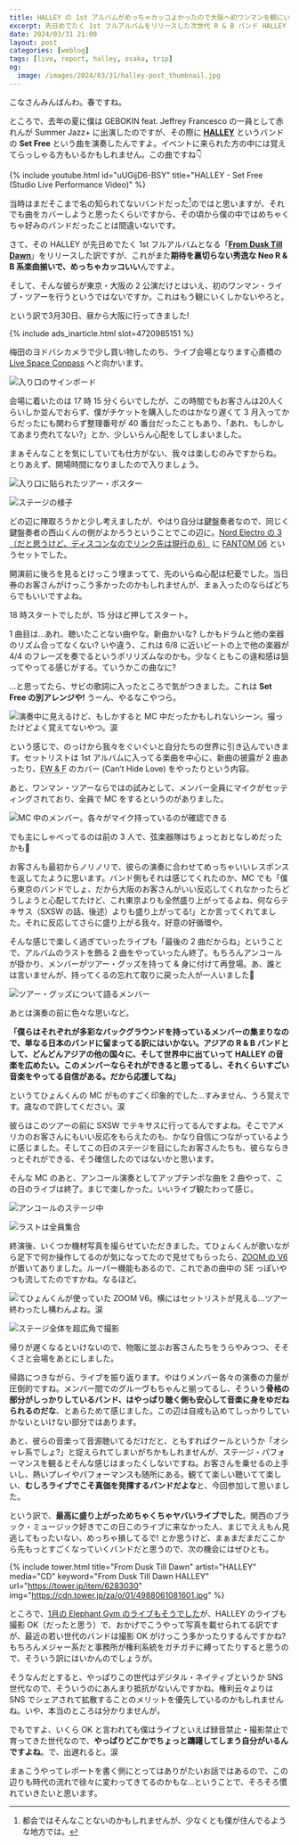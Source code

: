 ```yaml
---
title: HALLEY の 1st アルバムがめっちゃカッコよかったので大阪へ初ワンマンを観にいったらライブもめっちゃヤバかった
excerpt: 先日めでたく 1st フルアルバムをリリースした次世代 R & B バンド HALLEY 初のワンマン・ツアー・ライブが、大阪の Live Space Conpass で開催されたので観てきました。そのライブ・レポートです。
date: 2024/03/31 21:00
layout: post
categories: [weblog]
tags: [live, report, halley, osaka, trip]
og:
  image: /images/2024/03/31/halley-post_thumbnail.jpg
---
```

こなさんみんばんわ。春ですね。

ところで、去年の夏に僕は GEBOKIN feat. Jeffrey Francesco の一員として赤れんが Summer Jazz+ に出演したのですが、その際に [<b>HALLEY</b>][halley] というバンドの <b>Set Free</b> という曲を演奏したんですよ。イベントに来られた方の中には覚えてらっしゃる方もいるかもしれません。この曲ですね👇

[halley]: https://lit.link/halley

{% include youtube.html id="uUGijD6-BSY" title="HALLEY - Set Free (Studio Live Performance Video)" %}

当時はまだそこまで名の知られてないバンドだった[^1]のではと思いますが、それでも曲をカバーしようと思ったくらいですから、その頃から僕の中ではめちゃくちゃ好みのバンドだったことは間違いないです。

さて、その HALLEY が先日めでたく 1st フルアルバムとなる「[<b>From Dusk Till Dawn</b>][fdtd]」をリリースした訳ですが、これがまた**期待を裏切らない秀逸な Neo R & B 系楽曲揃いで、めっちゃカッコいい**んですよ。

[fdtd]: https://tf.lnk.to/fdtd

そして、そんな彼らが東京・大阪の 2 公演だけとはいえ、初のワンマン・ライブ・ツアーを行うというではないですか。これはもう観にいくしかないやろと。

という訳で3月30日、昼から大阪に行ってきました!

{% include ads_inarticle.html slot=4720985151 %}

梅田のヨドバシカメラで少し買い物したのち、ライブ会場となります心斎橋の [Live Space Conpass][conpass] へと向かいます。

[conpass]: https://www.conpass.jp/

![入り口のサインボード][fig1]

会場に着いたのは 17 時 15 分くらいでしたが、この時間でもお客さんは20人くらいしか並んでおらず、僕がチケットを購入したのはかなり遅くて 3 月入ってからだったにも関わらず整理番号が 40 番台だったこともあり、「あれ、もしかしてあまり売れてない?」とか、少しいらん心配をしてしまいました。

まぁそんなことを気にしていても仕方がない、我々は楽しむのみですからね。
とりあえず、開場時間になりましたので入りましょう。

![入り口に貼られたツアー・ポスター][fig2]

![ステージの様子][fig3]

どの辺に陣取ろうかと少し考えましたが、やはり自分は鍵盤奏者なので、同じく鍵盤奏者の西山くんの側がよかろうということでこの辺に。[Nord Electro の 3（だと思うけど、ディスコンなのでリンク先は現行の 6）][nord] に [FANTOM 06][fantom] というセットでした。

[nord]: https://www.nordkeyboards.jp/products/nord-electro-6/
[fantom]: https://www.roland.com/jp/products/fantom-06/

開演前に後ろを見るとけっこう埋まってて、先のいらぬ心配は杞憂でした。当日券のお客さんがけっこう多かったのかもしれませんが、まぁ入ったのならばどちらでもいいですよね。

18 時スタートでしたが、15 分ほど押してスタート。

1 曲目は…あれ、聴いたことない曲やな。新曲かいな? しかもドラムと他の楽器のリズム合ってなくない? いや違う、これは 6/8 に近いビートの上で他の楽器が 4/4 のフレーズを奏でるというポリリズムなのかも。少なくともこの違和感は狙ってやってる感じがする。ていうかこの曲なに?

…と思ってたら、サビの歌詞に入ったところで気がつきました。これは **Set Free の別アレンジや!** うーん、やるなこやつら。

![演奏中に見えるけど、もしかすると MC 中だったかもしれないシーン。撮ったけどよく覚えてないやつ。涙][fig4]

という感じで、のっけから我々をぐいぐいと自分たちの世界に引き込んでいきます。セットリストは 1st アルバムに入ってる楽曲を中心に、新曲の披露が 2 曲あったり、<abbr title="Earth, Wind & Fire">EW & F</abbr> のカバー (Can’t Hide Love) をやったりという内容。

あと、ワンマン・ツアーならではの試みとして、メンバー全員にマイクがセッティングされており、全員で MC をするというのがありました。

![MC 中のメンバー。各々がマイク持っているのが確認できる][fig5]

でも主にしゃべってるのは前の 3 人で、弦楽器隊はちょっとおとなしめだったかも🤣

お客さんも最初からノリノリで、彼らの演奏に合わせてめっちゃいいレスポンスを返してたように思います。バンド側もそれは感じてくれたのか、MC でも「僕ら東京のバンドでしょ、だから大阪のお客さんがいい反応してくれなかったらどうしようと心配してたけど、これ東京よりも全然盛り上がってるよね、何ならテキサス（SXSW の話、後述）よりも盛り上がってる!」とか言ってくれてました。それに反応してさらに盛り上がる我々。好意の好循環や。

そんな感じで楽しく過ぎていったライブも「最後の 2 曲だからね」ということで、アルバムのラストを飾る 2 曲をやっていったん終了。もちろんアンコールが掛かり、メンバーがツアー・グッズを持って & 身に付けて再登場。あ、誰とは言いませんが、持ってくるの忘れて取りに戻った人が一人いました🤣

![ツアー・グッズについて語るメンバー][fig6]

あとは演奏の前に色々な思いなど。

**「僕らはそれぞれが多彩なバックグラウンドを持っているメンバーの集まりなので、単なる日本のバンドに留まってる訳にはいかない。アジアの R & B バンドとして、どんどんアジアの他の国々に、そして世界中に出ていって HALLEY の音楽を広めたい。このメンバーならそれができると思ってるし、それくらいすごい音楽をやってる自信がある。だから応援してね」**

というてひょんくんの MC がものすごく印象的でした…すみません、うろ覚えです。歳なので許してください。涙

彼らはこのツアーの前に SXSW でテキサスに行ってるんですよね。そこでアメリカのお客さんにもいい反応をもらえたのも、かなり自信につながっているように感じました。そしてこの日のステージを目にしたお客さんたちも、彼らならきっとそれができる、そう確信したのではないかと思います。

そんな MC のあと、アンコール演奏としてアップテンポな曲を 2 曲やって、この日のライブは終了。まじで楽しかった。いいライブ観たわって感じ。

![アンコールのステージ中][fig7]

![ラストは全員集合][fig8]

終演後、いくつか機材写真を撮らせていただきました。てひょんくんが歌いながら足下で何か操作してるのが気になってたので見せてもらったら、[ZOOM の V6][zoom] が置いてありました。ルーパー機能もあるので、これであの曲中の SE っぽいやつも流してたのですかね。なるほど。

[zoom]: https://zoomcorp.com/ja/jp/vocal-processor/vocal/V6/

![てひょんくんが使っていた ZOOM V6。横にはセットリストが見える…ツアー終わったし構わんよね。涙][fig9]

![ステージ全体を超広角で撮影][fig10]

帰りが遅くなるといけないので、物販に並ぶお客さんたちをうらやみつつ、そそくさと会場をあとにしました。

帰路につきながら、ライブを振り返ります。やはりメンバー各々の演奏の力量が圧倒的ですね。メンバー間でのグルーヴもちゃんと揃ってるし、そういう**骨格の部分がしっかりしているバンド、はやっぱり聴く側も安心して音楽に身をゆだねられるのだな**、とあらためて感じました。この辺は自戒も込めてしっかりしていかないといけない部分ではあります。

あと、彼らの音楽って音源聴いてるだけだと、ともすればクールというか「オシャレ系でしょ?」と捉えられてしまいがちかもしれませんが、ステージ・パフォーマンスを観るとそんな感じはまったくしないですね。お客さんを乗せるの上手いし、熱いプレイやパフォーマンスも随所にある。観てて楽しい聴いてて楽しい、**むしろライブでこそ真価を発揮するバンドだよな**と、今回参加して思いました。

という訳で、**最高に盛り上がっためちゃくちゃヤバいライブでした**。関西のブラック・ミュージック好きでこの日このライブに来なかった人、まじでええもん見逃してもったいない、めっちゃ損してるで! とか思うけど、まぁまだまだここから先もっとすごくなっていくバンドだと思うので、次の機会にはぜひとも。

{% include tower.html title="From Dusk Till Dawn" artist="HALLEY" media="CD" keyword="From Dusk Till Dawn HALLEY" url="https://tower.jp/item/6283030" img="https://cdn.tower.jp/za/o/01/4988061081601.jpg" %}

ところで、[1月の Elephant Gym のライブもそうでした][20240208]が、HALLEY のライブも撮影 OK（だったと思う）で、おかげでこうやって写真を載せられてる訳ですが、最近の若い世代のバンドは撮影 OK がけっこう多かったりするんですかね? もちろんメジャー系だと事務所が権利系統をガチガチに縛ってたりすると思うので、そういう訳にはいかんのでしょうが。

そうなんだとすると、やっぱりこの世代はデジタル・ネイティブというか SNS 世代なので、そういうのにあんまり抵抗がないんですかね。権利云々よりは SNS でシェアされて拡散することのメリットを優先しているのかもしれませんね。いや、本当のところは分かりませんが。

でもですよ、いくら OK と言われても僕はライブといえば録音禁止・撮影禁止で育ってきた世代なので、**やっぱりどこかでちょっと躊躇してしまう自分がいるんですよね**。で、出遅れると。涙

まぁこうやってレポートを書く側にとってはありがたいお話ではあるので、この辺りも時代の流れで徐々に変わってきてるのかもな…ということで、そろそろ慣れていきたいと思います。

[20240208]: /weblog/2024020801/

[fig1]: /images/2024/03/31/fig1.jpg
[fig2]: /images/2024/03/31/fig2.jpg
[fig3]: /images/2024/03/31/fig3.jpg
[fig4]: /images/2024/03/31/fig4.jpg
[fig5]: /images/2024/03/31/fig5.jpg
[fig6]: /images/2024/03/31/fig6.jpg
[fig7]: /images/2024/03/31/fig7.jpg
[fig8]: /images/2024/03/31/fig8.jpg
[fig9]: /images/2024/03/31/fig9.jpg
[fig10]: /images/2024/03/31/fig10.jpg

[^1]: 都会ではそんなことないのかもしれませんが、少なくとも僕が住んでるような地方では。
